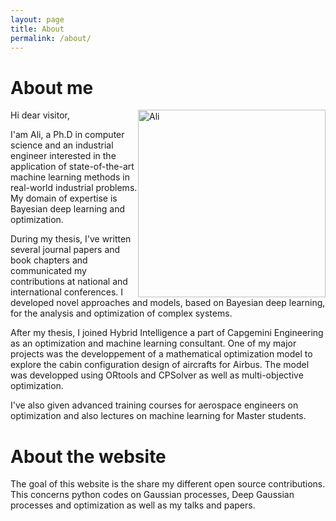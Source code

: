 ```yaml
---
layout: page
title: About
permalink: /about/
---
```


# About me
<img src="https://hebbalali.github.io/Hebbalali/assets/cv_picture.jpg" alt="Ali" style="float:right;width:300px;">
Hi dear visitor,

I'am Ali, a Ph.D in computer science and an industrial engineer interested in the application of state-of-the-art machine learning methods in real-world industrial problems. My domain of expertise is Bayesian deep learning and optimization. 


During my thesis, I've written several journal papers and book chapters and communicated my contributions at national and international conferences. I developed novel approaches and models, based on Bayesian deep learning, for the analysis and optimization of complex systems. 

After my thesis, I joined Hybrid Intelligence a part of Capgemini Engineering as an optimization and machine learning consultant. One of my major projects was the developpement of a mathematical optimization model  to explore the cabin configuration design of aircrafts for Airbus. The model was developped using ORtools and CPSolver as well as multi-objective optimization.

I've also given advanced training courses for aerospace engineers on optimization and also lectures on machine learning for Master students.

# About the website

The goal of this website is the share my different open source contributions. This concerns python codes on Gaussian processes, Deep Gaussian processes and optimization as well as my talks and papers.



